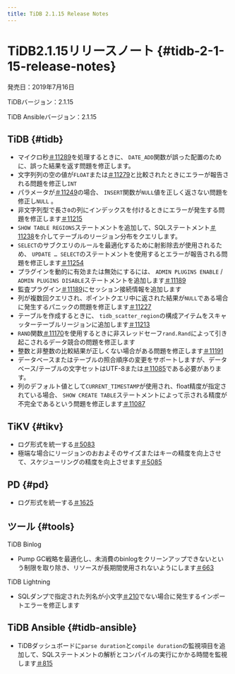 ```yaml
---
title: TiDB 2.1.15 Release Notes
---
```


# TiDB2.1.15リリースノート {#tidb-2-1-15-release-notes}

発売日：2019年7月16日

TiDBバージョン：2.1.15

TiDB Ansibleバージョン：2.1.15

## TiDB {#tidb}

-   マイクロ秒[＃11289](https://github.com/pingcap/tidb/pull/11289)を処理するときに、 `DATE_ADD`関数が誤った配置のために、誤った結果を返す問題を修正します。
-   文字列列の空の値が`FLOAT`または[＃11279](https://github.com/pingcap/tidb/pull/11279)と比較されたときにエラーが報告される問題を修正し`INT`
-   パラメータが[＃11249](https://github.com/pingcap/tidb/pull/11249)の場合、 `INSERT`関数が`NULL`値を正しく返さない問題を修正し`NULL` 。
-   非文字列型で長さ`0`の列にインデックスを付けるときにエラーが発生する問題を修正します[＃11215](https://github.com/pingcap/tidb/pull/11215)
-   `SHOW TABLE REGIONS`ステートメントを追加して、SQLステートメント[＃11238](https://github.com/pingcap/tidb/pull/11238)を介してテーブルのリージョン分布をクエリします。
-   `SELECT`のサブクエリのルールを最適化するために射影除去が使用されるため、 `UPDATE … SELECT`のステートメントを使用するとエラーが報告される問題を修正します[＃11254](https://github.com/pingcap/tidb/pull/11254)
-   プラグインを動的に有効または無効にするには、 `ADMIN PLUGINS ENABLE` / `ADMIN PLUGINS DISABLE`ステートメントを追加します[＃11189](https://github.com/pingcap/tidb/pull/11189)
-   監査プラグイン[＃11189](https://github.com/pingcap/tidb/pull/11189)にセッション接続情報を追加します
-   列が複数回クエリされ、ポイントクエリ中に返された結果が`NULL`である場合に発生するパニックの問題を修正します[＃11227](https://github.com/pingcap/tidb/pull/11227)
-   テーブルを作成するときに、 `tidb_scatter_region`の構成アイテムをスキャッターテーブルリージョンに追加します[＃11213](https://github.com/pingcap/tidb/pull/11213)
-   `RAND`関数[＃11170](https://github.com/pingcap/tidb/pull/11170)を使用するときに非スレッドセーフ`rand.Rand`によって引き起こされるデータ競合の問題を修正します
-   整数と非整数の比較結果が正しくない場合がある問題を修正します[＃11191](https://github.com/pingcap/tidb/pull/11191)
-   データベースまたはテーブルの照合順序の変更をサポートしますが、データベース/テーブルの文字セットはUTF-8または[＃11085](https://github.com/pingcap/tidb/pull/11085)である必要があります。
-   列のデフォルト値として`CURRENT_TIMESTAMP`が使用され、float精度が指定されている場合、 `SHOW CREATE TABLE`ステートメントによって示される精度が不完全であるという問題を修正します[＃11087](https://github.com/pingcap/tidb/pull/11087)

## TiKV {#tikv}

-   ログ形式を統一する[＃5083](https://github.com/tikv/tikv/pull/5083)
-   極端な場合にリージョンのおおよそのサイズまたはキーの精度を向上させて、スケジューリングの精度を向上させます[＃5085](https://github.com/tikv/tikv/pull/5085)

## PD {#pd}

-   ログ形式を統一する[＃1625](https://github.com/pingcap/pd/pull/1625)

## ツール {#tools}

TiDB Binlog

-   Pump GC戦略を最適化し、未消費のbinlogをクリーンアップできないという制限を取り除き、リソースが長期間使用されないようにします[＃663](https://github.com/pingcap/tidb-binlog/pull/663)

TiDB Lightning

-   SQLダンプで指定された列名が小文字[＃210](https://github.com/pingcap/tidb-lightning/pull/210)でない場合に発生するインポートエラーを修正します

## TiDB Ansible {#tidb-ansible}

-   TiDBダッシュボードに`parse duration`と`compile duration`の監視項目を追加して、SQLステートメントの解析とコンパイルの実行にかかる時間を監視します[＃815](https://github.com/pingcap/tidb-ansible/pull/815)

